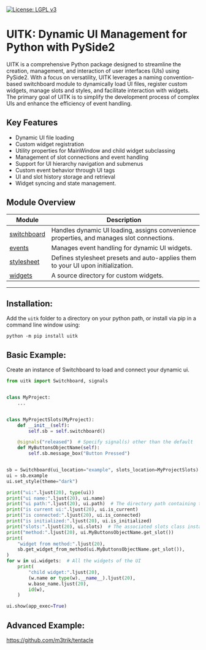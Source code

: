 [![License: LGPL v3](https://img.shields.io/badge/License-LGPL%20v3-blue.svg)](https://www.gnu.org/licenses/lgpl-3.0.en.html)

# UITK: Dynamic UI Management for Python with PySide2

UITK is a comprehensive Python package designed to streamline the creation, management, and interaction of user interfaces (UIs) using PySide2. With a focus on versatility, UITK leverages a naming convention-based switchboard module to dynamically load UI files, register custom widgets, manage slots and styles, and facilitate interaction with widgets. The primary goal of UITK is to simplify the development process of complex UIs and enhance the efficiency of event handling.

## Key Features

- Dynamic UI file loading
- Custom widget registration
- Utility properties for MainWindow and child widget subclassing
- Management of slot connections and event handling
- Support for UI hierarchy navigation and submenus
- Custom event behavior through UI tags
- UI and slot history storage and retrieval
- Widget syncing and state management.

## Module Overview

Module | Description
------- | -------
[switchboard](https://github.com/m3trik/uitk/blob/main/uitk/switchboard.py) | Handles dynamic UI loading, assigns convenience properties, and manages slot connections.
[events](https://github.com/m3trik/uitk/blob/main/uitk/events.py) | Manages event handling for dynamic UI widgets.
[stylesheet](https://github.com/m3trik/tentacle/blob/main/uitk/stylesheet.py) | Defines stylesheet presets and auto-applies them to your UI upon initialization.
[widgets](https://github.com/m3trik/tentacle/blob/main/uitk/widgets) | A source directory for custom widgets.

---

## Installation:

Add the `uitk` folder to a directory on your python path, or
install via pip in a command line window using:
```shell
python -m pip install uitk
```

## Basic Example:

Create an instance of Switchboard to load and connect your dynamic ui.
```python
from uitk import Switchboard, signals


class MyProject:
    ...


class MyProjectSlots(MyProject):
    def __init__(self):
        self.sb = self.switchboard()

    @signals("released")  # Specify signal(s) other than the default
    def MyButtonsObjectName(self):
        self.sb.message_box("Button Pressed")


sb = Switchboard(ui_location="example", slots_location=MyProjectSlots)
ui = sb.example
ui.set_style(theme="dark")

print("ui:".ljust(20), type(ui))
print("ui name:".ljust(20), ui.name)
print("ui path:".ljust(20), ui.path)  # The directory path containing the UI file
print("is current ui:".ljust(20), ui.is_current)
print("is connected:".ljust(20), ui.is_connected)
print("is initialized:".ljust(20), ui.is_initialized)
print("slots:".ljust(20), ui.slots)  # The associated slots class instance
print("method:".ljust(20), ui.MyButtonsObjectName.get_slot())
print(
    "widget from method:".ljust(20),
    sb.get_widget_from_method(ui.MyButtonsObjectName.get_slot()),
)
for w in ui.widgets:  # All the widgets of the UI
    print(
        "child widget:".ljust(20),
        (w.name or type(w).__name__).ljust(20),
        w.base_name.ljust(20),
        id(w),
    )

ui.show(app_exec=True)
```
## Advanced Example:

https://github.com/m3trik/tentacle
